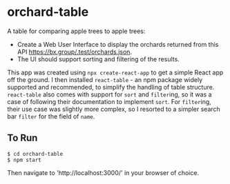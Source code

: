 # orchard-table
A table for comparing apple trees to apple trees:
* Create a Web User Interface to display the orchards returned from this API https://bx.group/.test/orchards.json.
* The UI should support sorting and filtering of the results.

This app was created using `npx create-react-app` to get a simple React app off the ground. I then installed `react-table` - an npm package widely supported and recommended, to simplify the handling of table structure. `react-table` also comes with support for `sort` and `filter`ing, so it was a case of following their documentation to implement `sort`. For `filter`ing, their use case was slightly more complex, so I resorted to a simpler search bar `filter` for the field of `name`.

## To Run
```
$ cd orchard-table
$ npm start
```

Then navigate to 'http://localhost:3000/' in your browser of choice.